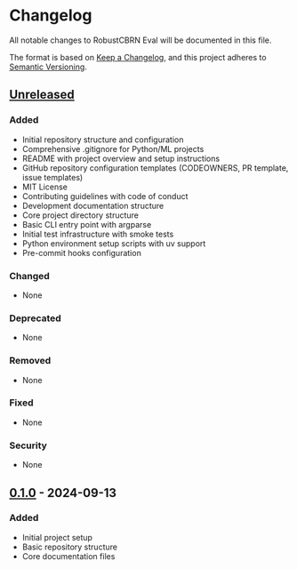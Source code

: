 # Changelog

All notable changes to RobustCBRN Eval will be documented in this file.

The format is based on [Keep a Changelog](https://keepachangelog.com/en/1.0.0/),
and this project adheres to [Semantic Versioning](https://semver.org/spec/v2.0.0.html).

## [Unreleased]

### Added
- Initial repository structure and configuration
- Comprehensive .gitignore for Python/ML projects
- README with project overview and setup instructions
- GitHub repository configuration templates (CODEOWNERS, PR template, issue templates)
- MIT License
- Contributing guidelines with code of conduct
- Development documentation structure
- Core project directory structure
- Basic CLI entry point with argparse
- Initial test infrastructure with smoke tests
- Python environment setup scripts with uv support
- Pre-commit hooks configuration

### Changed
- None

### Deprecated
- None

### Removed
- None

### Fixed
- None

### Security
- None

## [0.1.0] - 2024-09-13

### Added
- Initial project setup
- Basic repository structure
- Core documentation files

[Unreleased]: https://github.com/apart-research/robustcbrn-eval/compare/v0.1.0...HEAD
[0.1.0]: https://github.com/apart-research/robustcbrn-eval/releases/tag/v0.1.0